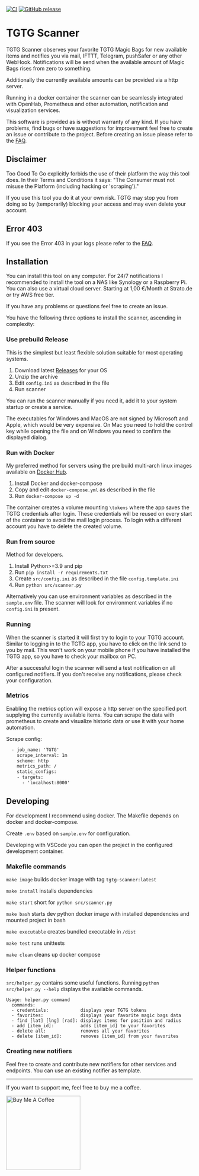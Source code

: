 [![CI](https://github.com/Der-Henning/tgtg/actions/workflows/ci.yml/badge.svg?branch=main)](https://github.com/Der-Henning/tgtg/actions/workflows/ci.yml)
[![GitHub release](https://img.shields.io/github/release/Der-Henning/tgtg?include_prereleases=&sort=semver&color=blue)](https://github.com/Der-Henning/tgtg/releases/)

# TGTG Scanner

TGTG Scanner observes your favorite TGTG Magic Bags for new available items and notifies you via mail, IFTTT, Telegram, pushSafer or any other WebHook. Notifications will be send when the available amount of Magic Bags rises from zero to something.

Additionally the currently available amounts can be provided via a http server.

Running in a docker container the scanner can be seamlessly integrated with OpenHab, Prometheus and other automation, notification and visualization services.

This software is provided as is without warranty of any kind. If you have problems, find bugs or have suggestions for improvement feel free to create an issue or contribute to the project. Before creating an issue please refer to the [FAQ](https://github.com/Der-Henning/tgtg/wiki/FAQ).

## Disclaimer

Too Good To Go explicitly forbids the use of their platform the way this tool does. In their Terms and Conditions it says: "The Consumer must not misuse the Platform (including hacking or 'scraping')."

If you use this tool you do it at your own risk. TGTG may stop you from doing so by (temporarily) blocking your access and may even delete your account.

## Error 403

If you see the Error 403 in your logs please refer to the [FAQ](https://github.com/Der-Henning/tgtg/wiki/FAQ#1-i-am-getting-error-403-all-the-time).

## Installation

You can install this tool on any computer. For 24/7 notifications I recommended to install the tool on a NAS like Synology or a Raspberry Pi. You can also use a virtual cloud server. Starting at 1,00 €/Month at Strato.de or try AWS free tier.

If you have any problems or questions feel free to create an issue.

You have the following three options to install the scanner, ascending in complexity:

### Use prebuild Release

This is the simplest but least flexible solution suitable for most operating systems.

1. Download latest [Releases](https://github.com/Der-Henning/tgtg/releases) for your OS
2. Unzip the archive
3. Edit ```config.ini``` as described in the file
4. Run scanner

You can run the scanner manually if you need it, add it to your system startup or create a service.

The executables for Windows and MacOS are not signed by Microsoft and Apple, which would be very expensive.
On Mac you need to hold the control key while opening the file and on Windows you need to confirm the displayed dialog.

### Run with Docker

My preferred method for servers using the pre build multi-arch linux images available on [Docker Hub](https://hub.docker.com/r/derhenning/tgtg).

1. Install Docker and docker-compose
2. Copy and edit ```docker-compose.yml``` as described in the file
3. Run ```docker-compose up -d```

The container creates a volume mounting ```\tokens``` where the app saves the TGTG credentials after login. These credentials will be reused on every start of the container to avoid the mail login process. To login with a different account you have to delete the created volume.

### Run from source

Method for developers.

1. Install Python>=3.9 and pip
2. Run ```pip install -r requirements.txt```
3. Create ```src/config.ini``` as described in the file ```config.template.ini```
4. Run ```python src/scanner.py```

Alternatively you can use environment variables as described in the ```sample.env``` file. The scanner will look for environment variables if no ```config.ini``` is present.

### Running

When the scanner is started it will first try to login to your TGTG account. Similar to logging in to the TGTG app, you have to click on the link send to you by mail. This won't work on your mobile phone if you have installed the TGTG app, so you have to check your mailbox on PC.

After a successful login the scanner will send a test notification on all configured notifiers. If you don't receive any notifications, please check your configuration.

### Metrics

Enabling the metrics option will expose a http server on the specified port supplying the currently available items. You can scrape the data with prometheus to create and visualize historic data or use it with your home automation.

Scrape config:

````xml
  - job_name: 'TGTG'
    scrape_interval: 1m
    scheme: http
    metrics_path: /
    static_configs:
    - targets:
      - 'localhost:8000'
````

## Developing

For development I recommend using docker. The Makefile depends on docker and docker-compose.

Create ```.env``` based on ```sample.env``` for configuration.

Developing with VSCode you can open the project in the configured development container.

### Makefile commands

```make image``` builds docker image with tag ```tgtg-scanner:latest```

```make install``` installs dependencies

```make start``` short for ```python src/scanner.py```

```make bash``` starts dev python docker image with installed dependencies and mounted project in bash

```make executable``` creates bundled executable in ```/dist```

```make test``` runs unittests

```make clean``` cleans up docker compose

### Helper functions

```src/helper.py``` contains some useful functions. Running ```python src/helper.py --help``` displays the available commands.

````
Usage: helper.py command
  commands:
  - credentials:            displays your TGTG tokens
  - favorites:              displays your favorite magic bags data
  - find [lat] [lng] [rad]: displays items for position and radius
  - add [item_id]:          adds [item_id] to your favorites
  - delete all:             removes all your favorites
  - delete [item_id]:       removes [item_id] from your favorites
````

### Creating new notifiers

Feel free to create and contribute new notifiers for other services and endpoints. You can use an existing notifier as template.

---
If you want to support me, feel free to buy me a coffee.

<a href="https://www.buymeacoffee.com/henning" target="_blank"><img src="https://cdn.buymeacoffee.com/buttons/v2/default-yellow.png" alt="Buy Me A Coffee" width="200"></a>
